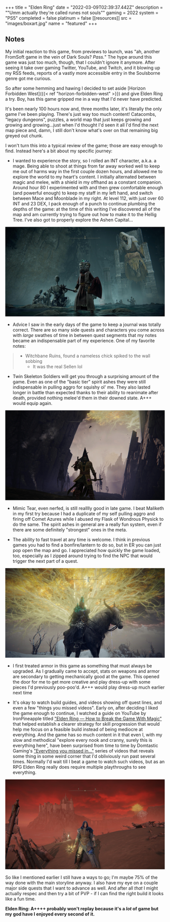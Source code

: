 +++
title = "Elden Ring"
date = "2022-03-09T02:39:37.442Z"
description = "\"Umm actually they're called runes not souls\""
gaming = 2022
system = "PS5"
completed = false
platinum = false
[[resources]]
src = "images/boxart.jpg"
name = "featured"
+++

## Notes

My initial reaction to this game, from previews to launch, was "ah, another FromSoft game in the vein of Dark Souls? *Pass.*" The hype around this game was just too much, though, that I couldn't ignore it anymore. After seeing it take over gaming Twitter, YouTube, and Twitch, and it blowing up my RSS feeds, reports of a vastly more accessible entry in the Soulsborne genre got me curious.

So after some hemming and hawing I decided to set aside [Horizon Forbidden West]({{< ref "horizon-forbidden-west" >}}) and give Elden Ring a try. Boy, has this game gripped me in a way that I'd never have predicted.

It's been nearly 100 hours now and, three months later, it's literally the only game I've been playing. There's just way too much content! Catacombs, "legacy dungeons", puzzles, a world map that just keeps growing and growing and growing...just when I'd thought I'd seen it all I'd find the next map piece and, damn, I still don't know what's over on that remaining big greyed out chunk.

I won't turn this into a typical review of the game; those are easy enough to find. Instead here's a bit about my specific journey:

- I wanted to experience the story, so I rolled an INT character, a.k.a. a mage. Being able to shoot at things from far away worked well to keep me out of harms way in the first couple dozen hours, and allowed me to explore the world to my heart's content. I initially alternated between magic and melee, with a shield in my offhand as a constant companion. Around hour 80 I experimented with and then grew comfortable enough (and powerful enough) to keep my staff in my left hand, and switch between Mace and Moonblade in my right. At level 112, with just over 60 INT and 23 DEX, I pack enough of a punch to continue plumbing the depths of the game: at the time of this writing I've discovered all of the map and am currently trying to figure out how to make it to the Hellig Tree. I've also got to properly explore the Ashen Capital...

![Still not sure what's going on with these little guys. They remind me of Bloodborne...](images/IMG_1984.jpg)

- Advice I saw in the early days of the game to keep a journal was totally correct. There are so many side quests and characters you come across with *large* swathes of time in between quest segments that my notes became an indispensable part of my experience. One of my favorite notes:

> - Witchbane Ruins, found a nameless chick spiked to the wall sobbing
>    - It was the real Sellen lol

- Twin Skeleton Soldiers will get you through a surprising amount of the game. Even as one of the "basic tier" spirit ashes they were still indispensable in pulling aggro for squishy ol' me. They also lasted longer in battle than expected thanks to their ability to reanimate after death, provided nothing melee'd them in their downed state. A+++ would equip again.

![Dangerous silhouette; combat evolved](images/IMG_2059.jpg)

- Mimic Tear, even nerfed, is still realllly good in late game. I beat Maliketh in my first try because I had a duplicate of my self pulling aggro and firing off Comet Azures while I abused my Flask of Wondrous Physick to do the same. The spirit ashes in general are a really fun system, even if there are some definitely "strongest" ones in the meta.

- The ability to fast travel at any time is welcome. I think in previous games you had to find a bonfire/lantern to do so, but in ER you can just pop open the map and go. I appreciated how quickly the game loaded, too, especially as I zipped around trying to find the NPC that would trigger the next part of a quest.

![Crystals on fire](images/IMG_2216.jpg)

- I first treated armor in this game as something that must always be upgraded. As I gradually came to accept, stats on weapons and armor are secondary to getting mechanically good at the game. This opened the door for me to get more creative and play dress-up with some pieces I'd previously poo-poo'd. A+++ would play dress-up much earlier next time

- It's okay to watch build guides, and videos showing off quest lines, and even a few "things you missed videos". Early on, after deciding I liked the game enough to continue, I watched a guide on YouTube by IronPineapple titled ["Elden Ring — How to Break the Game With Magic"](https://www.youtube.com/watch?v=xCu8PBoj-Ks) that helped establish a clearer strategy for skill progression that would help me focus on a feasible build instead of being mediocre at everything. And the game has so much content in it that even I, with my slow and methodical "explore every nook and cranny, surely this is everything here", have been surprised from time to time by Domtastic Gaming's ["Everything you missed in..."](https://www.youtube.com/watch?v=HTzI-k3qZTs) series of videos that reveals some thing in some weird corner that I'd obliviously run past several times. Normally I'd wait till I beat a game to watch such videos, but as an RPG Elden Ring really does require multiple playthroughs to see everything.

![Red, White, and Blue](images/IMG_2215.jpg)

So like I mentioned earlier I still have a ways to go; I'm maybe 75% of the way done with the main storyline anyway. I also have my eye on a couple major side quests that I want to advance as well. And after all *that* I might actually respec and then try a bit of PVP - if I can find the right build it looks like a fun time.

**Elden Ring: A++++ probably won't replay because it's a *lot* of game but my god have I enjoyed every second of it.**
